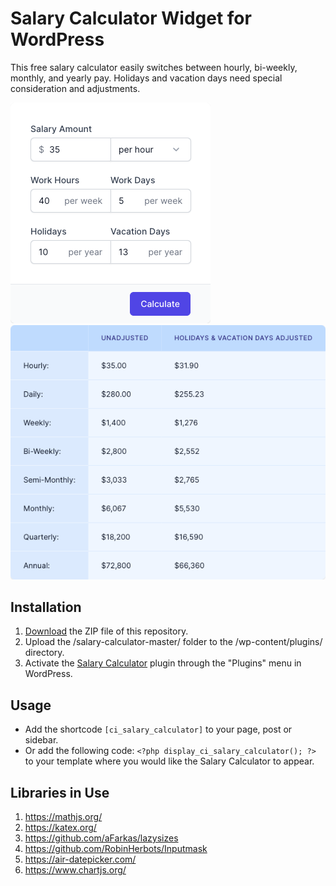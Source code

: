# Salary Calculator Widget for WordPress

This free salary calculator easily switches between hourly, bi-weekly, monthly, and yearly pay. Holidays and vacation days need special consideration and adjustments.

![Salary Calculator Input Form](/assets/images/screenshot-1.png "Salary Calculator Input Form")
![Salary Calculator Calculation Results](/assets/images/screenshot-2.png "Salary Calculator Calculation Results")

## Installation

1. [Download](https://github.com/pub-calculator-io/age-calculator/archive/refs/heads/master.zip) the ZIP file of this repository.
2. Upload the /salary-calculator-master/ folder to the /wp-content/plugins/ directory.
3. Activate the [Salary Calculator](https://www.calculator.io/salary-calculator/ "Salary Calculator Homepage") plugin through the "Plugins" menu in WordPress.

## Usage
* Add the shortcode `[ci_salary_calculator]` to your page, post or sidebar.
* Or add the following code: `<?php display_ci_salary_calculator(); ?>` to your template where you would like the Salary Calculator to appear.

## Libraries in Use
1. https://mathjs.org/
2. https://katex.org/
3. https://github.com/aFarkas/lazysizes
4. https://github.com/RobinHerbots/Inputmask
5. https://air-datepicker.com/
6. https://www.chartjs.org/
